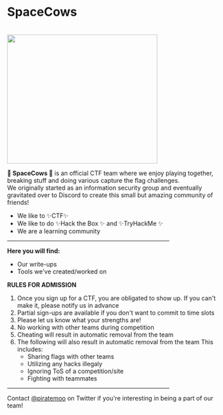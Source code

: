 <h1> <b> SpaceCows </b></h1><br>
<img src="https://www.spacecows.club/content/images/2022/04/cow1-3.png" width="350" height="300">

🐄<b> SpaceCows </b>🐄 is an official CTF team where we enjoy playing together, breaking stuff and doing various capture the flag challenges.  
We originally started as an information security group and eventually gravitated over to Discord to create this small but amazing community of friends! 

* We like to ✨CTF✨ 
* We like to do ✨Hack the Box ✨ and ✨TryHackMe ✨
* We are a learning community

<hr size="5" width="75%" color="blue">

<b>Here you will find:</b> 
* Our write-ups
* Tools we've created/worked on

<b>RULES FOR ADMISSION</b>

1. Once you sign up for a CTF, you are obligated to show up. If you can't make it, please notify us in advance
2. Partial sign-ups are available if you don't want to commit to time slots
3. Please let us know what your strengths are!
4. No working with other teams during competition
5. Cheating will result in automatic removal from the team
6. The following will also result in automatic removal from the team
   This includes:
   * Sharing flags with other teams
   * Utilizing any hacks illegaly 
   * Ignoring ToS of a competition/site
   * Fighting with teammates

<hr size="5" width="75%" color="blue">
Contact <a href="https://www.twitter.com/apiratemoo">@piratemoo</a> on Twitter if you're interesting in being a part of our team!

<!---
space-cows/space-cows is a ✨ special ✨ CTF team!
--->

